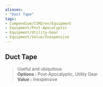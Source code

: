 ```yaml
---
aliases:
- "Duct Tape"
tags:
- Compendium/CSRD/en/Equipment
- Equipment/Post-Apocalyptic
- Equipment/Utility-Gear
- Equipment/Value/Inexpensive
---
```


  
## Duct Tape  
  
>Useful and ubiquitous  
> **Options :** Post-Apocalyptic, Utility Gear  
> **Value :** Inexpensive